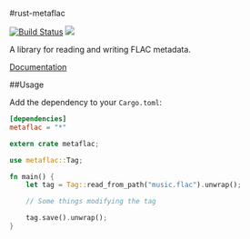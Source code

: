 #rust-metaflac 

[![Build Status](https://travis-ci.org/jameshurst/rust-metaflac.svg)](https://travis-ci.org/jameshurst/rust-metaflac)
[![](http://meritbadge.herokuapp.com/metaflac)](https://crates.io/crates/metaflac)

A library for reading and writing FLAC metadata.

[Documentation](http://jameshurst.github.io/rust-metaflac/)

##Usage

Add the dependency to your `Cargo.toml`:

```toml
[dependencies]
metaflac = "*"
```

```rust
extern crate metaflac;

use metaflac::Tag;

fn main() {
	let tag = Tag::read_from_path("music.flac").unwrap();

	// Some things modifying the tag

	tag.save().unwrap();
}
```
